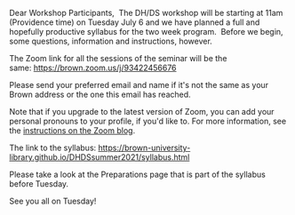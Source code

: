 Dear Workshop Participants, 
The DH/DS workshop will be starting at 11am (Providence time) on Tuesday July 6 and we have planned a full and hopefully productive syllabus for the two week program. 
Before we begin, some questions, information and instructions, however. 

The Zoom link for all the sessions of the seminar will be the same: https://brown.zoom.us/j/93422456676

Please send your preferred email and name if it's not the same as your Brown address or the one this email has reached.

Note that if you upgrade to the latest version of Zoom, you can add your personal pronouns to your profile, if you'd like to. For more information, see the [instructions on the Zoom blog](https://blog.zoom.us/zoom-pronoun-sharing/).

The link to the syllabus: https://brown-university-library.github.io/DHDSsummer2021/syllabus.html

Please take a look at the Preparations page that is part of the syllabus before Tuesday.

See you all on Tuesday!
